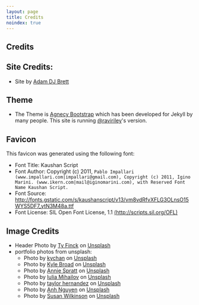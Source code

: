 ```yaml
---
layout: page
title: Credits
noindex: true
---
```

<div class="col-lg-12 text-center">
	<h2 class="section-heading text-uppercase">Credits</h2>
</div>

## Site Credits:
- Site by [Adam DJ Brett](https://adamdjbrett.com)

## Theme
- The Theme is [Agnecy Bootstrap](https://startbootstrap.com/theme/agency) which has been developed for Jekyll by many people. This site is running [@raviriley](https://github.com/raviriley/agency-jekyll-theme)'s version.

## Favicon
This favicon was generated using the following font:

- Font Title: Kaushan Script
- Font Author: Copyright (c) 2011, `Pablo Impallari (www.impallari.com|impallari@gmail.com), Copyright (c) 2011, Igino Marini. (www.ikern.com|mail@iginomarini.com), with Reserved Font Name Kaushan Script.`
- Font Source: <http://fonts.gstatic.com/s/kaushanscript/v13/vm8vdRfvXFLG3OLnsO15WYS5DF7_ytN3M48a.ttf>
- Font License: SIL Open Font License, 1.1 [(http://scripts.sil.org/OFL)](http://scripts.sil.org/OFL)



## Image Credits
- Header Photo by <a href="https://unsplash.com/@tybradford?utm_source=unsplash&utm_medium=referral&utm_content=creditCopyText">Ty Finck</a> on <a href="https://unsplash.com/s/photos/ithaca?utm_source=unsplash&utm_medium=referral&utm_content=creditCopyText">Unsplash</a>
- portfolio photos from unsplash:
	- Photo by <a href="https://unsplash.com/@kychan?utm_source=unsplash&utm_medium=referral&utm_content=creditCopyText">kychan</a> on <a href="https://unsplash.com/?utm_source=unsplash&utm_medium=referral&utm_content=creditCopyText">Unsplash</a>
  - Photo by <a href="https://unsplash.com/@kylebroad?utm_source=unsplash&utm_medium=referral&utm_content=creditCopyText">Kyle Broad</a> on <a href="https://unsplash.com/@kylebroad?utm_source=unsplash&utm_medium=referral&utm_content=creditCopyText">Unsplash</a>
  - Photo by <a href="https://unsplash.com/@anniespratt?utm_source=unsplash&utm_medium=referral&utm_content=creditCopyText">Annie Spratt</a> on <a href="https://unsplash.com/?utm_source=unsplash&utm_medium=referral&utm_content=creditCopyText">Unsplash</a>
  - Photo by <a href="https://unsplash.com/@iulia_m?utm_source=unsplash&utm_medium=referral&utm_content=creditCopyText">Iulia Mihailov</a> on <a href="https://unsplash.com/?utm_source=unsplash&utm_medium=referral&utm_content=creditCopyText">Unsplash</a>
  - Photo by <a href="https://unsplash.com/@taylormae?utm_source=unsplash&utm_medium=referral&utm_content=creditCopyText">taylor hernandez</a> on <a href="https://unsplash.com/?utm_source=unsplash&utm_medium=referral&utm_content=creditCopyText">Unsplash</a>
  - Photo by <a href="https://unsplash.com/@pwign?utm_source=unsplash&utm_medium=referral&utm_content=creditCopyText">Anh Nguyen</a> on <a href="https://unsplash.com/?utm_source=unsplash&utm_medium=referral&utm_content=creditCopyText">Unsplash</a>
  - Photo by <a href="https://unsplash.com/@susan_wilkinson?utm_source=unsplash&utm_medium=referral&utm_content=creditCopyText">Susan Wilkinson</a> on <a href="https://unsplash.com/?utm_source=unsplash&utm_medium=referral&utm_content=creditCopyText">Unsplash</a>
  
